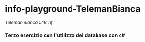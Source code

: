 # info-playground-TelemanBianca
_Teleman Bianca 5^B inf_
### Terzo esercizio con l'utilizzo dei database con c#
